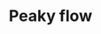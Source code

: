 ---
hackday: 23-cardiff
links:
  code:
  - https://github.com/peaky-flow/peakyflow
  presentation: https://drive.google.com/file/d/1OSA1H6NLcmjlZQXiInXttT4LcrULDyte/view
summary: Patient entry of peak flow data
team:
- '@fredkingham'
- '@iainxingham'
thumbnail: peaky_flow.png
title: Peaky flow
---